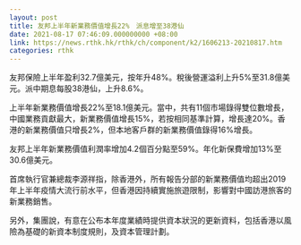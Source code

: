 ```yaml
---
layout: post
title: 友邦上半年新業務價值增長22%　派息增至38港仙
date: 2021-08-17 07:46:09.000000000 +08:00
link: https://news.rthk.hk/rthk/ch/component/k2/1606213-20210817.htm
categories: rthk
---
```


友邦保險上半年盈利32.7億美元，按年升48%。稅後營運溢利上升5%至31.8億美元。派中期息每股38港仙，上升8.6%。

上半年新業務價值增長22%至18.1億美元。當中，共有11個市場錄得雙位數增長，中國業務貢獻最大，新業務價值增長15%，若按相同基準計算，增長達20%。香港的新業務價值只增長2%，但本地客戶群的新業務價值錄得16%增長。

友邦上半年新業務價值利潤率增加4.2個百分點至59%。年化新保費增加13%至30.6億美元。

首席執行官兼總裁李源祥指，除香港外，所有報告分部的新業務價值均超出2019年上半年疫情大流行前水平，但香港因持續實施旅遊限制，影響對中國訪港旅客的新業務銷售。

另外，集團說，有意在公布本年度業績時提供資本狀況的更新資料，包括香港以風險為基礎的新資本制度規則，及資本管理計劃。

